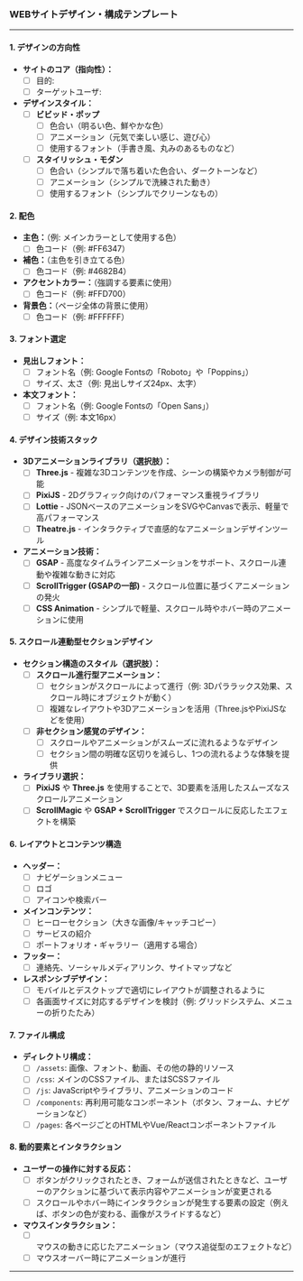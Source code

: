 ### WEBサイトデザイン・構成テンプレート

---

#### 1. **デザインの方向性**

- **サイトのコア（指向性）：**
  - [ ] 目的:
  - [ ] ターゲットユーザ:

- **デザインスタイル：**
  - [ ] **ビビッド・ポップ**
    - [ ] 色合い（明るい色、鮮やかな色）
    - [ ] アニメーション（元気で楽しい感じ、遊び心）
    - [ ] 使用するフォント（手書き風、丸みのあるものなど）
  - [ ] **スタイリッシュ・モダン**
    - [ ] 色合い（シンプルで落ち着いた色合い、ダークトーンなど）
    - [ ] アニメーション（シンプルで洗練された動き）
    - [ ] 使用するフォント（シンプルでクリーンなもの）

#### 2. **配色**

- **主色：**（例: メインカラーとして使用する色）
  - [ ] 色コード（例: #FF6347）
- **補色：**（主色を引き立てる色）
  - [ ] 色コード（例: #4682B4）
- **アクセントカラー：**（強調する要素に使用）
  - [ ] 色コード（例: #FFD700）
- **背景色：**（ページ全体の背景に使用）
  - [ ] 色コード（例: #FFFFFF）

#### 3. **フォント選定**

- **見出しフォント：**
  - [ ] フォント名（例: Google Fontsの「Roboto」や「Poppins」）
  - [ ] サイズ、太さ（例: 見出しサイズ24px、太字）
- **本文フォント：**
  - [ ] フォント名（例: Google Fontsの「Open Sans」）
  - [ ] サイズ（例: 本文16px）

#### 4. **デザイン技術スタック**

- **3Dアニメーションライブラリ（選択肢）：**
  - [ ] **Three.js** - 複雑な3Dコンテンツを作成、シーンの構築やカメラ制御が可能
  - [ ] **PixiJS** - 2Dグラフィック向けのパフォーマンス重視ライブラリ
  - [ ] **Lottie** - JSONベースのアニメーションをSVGやCanvasで表示、軽量で高パフォーマンス
  - [ ] **Theatre.js** - インタラクティブで直感的なアニメーションデザインツール

- **アニメーション技術：**
  - [ ] **GSAP** - 高度なタイムラインアニメーションをサポート、スクロール連動や複雑な動きに対応
  - [ ] **ScrollTrigger (GSAPの一部)** - スクロール位置に基づくアニメーションの発火
  - [ ] **CSS Animation** - シンプルで軽量、スクロール時やホバー時のアニメーションに使用

#### 5. **スクロール連動型セクションデザイン**

- **セクション構造のスタイル（選択肢）：**
  - [ ] **スクロール進行型アニメーション：**
    - [ ] セクションがスクロールによって進行（例: 3Dパララックス効果、スクロール時にオブジェクトが動く）
    - [ ] 複雑なレイアウトや3Dアニメーションを活用（Three.jsやPixiJSなどを使用）
  - [ ] **非セクション感覚のデザイン：**
    - [ ] スクロールやアニメーションがスムーズに流れるようなデザイン
    - [ ] セクション間の明確な区切りを減らし、1つの流れるような体験を提供

- **ライブラリ選択：**
  - [ ] **PixiJS** や **Three.js** を使用することで、3D要素を活用したスムーズなスクロールアニメーション
  - [ ] **ScrollMagic** や **GSAP + ScrollTrigger** でスクロールに反応したエフェクトを構築

#### 6. **レイアウトとコンテンツ構造**

- **ヘッダー：**
  - [ ] ナビゲーションメニュー
  - [ ] ロゴ
  - [ ] アイコンや検索バー

- **メインコンテンツ：**
  - [ ] ヒーローセクション（大きな画像/キャッチコピー）
  - [ ] サービスの紹介
  - [ ] ポートフォリオ・ギャラリー（適用する場合）

- **フッター：**
  - [ ] 連絡先、ソーシャルメディアリンク、サイトマップなど

- **レスポンシブデザイン：**
  - [ ] モバイルとデスクトップで適切にレイアウトが調整されるように
  - [ ] 各画面サイズに対応するデザインを検討（例: グリッドシステム、メニューの折りたたみ）

#### 7. **ファイル構成**

- **ディレクトリ構成：**
  - [ ] `/assets`: 画像、フォント、動画、その他の静的リソース
  - [ ] `/css`: メインのCSSファイル、またはSCSSファイル
  - [ ] `/js`: JavaScriptやライブラリ、アニメーションのコード
  - [ ] `/components`: 再利用可能なコンポーネント（ボタン、フォーム、ナビゲーションなど）
  - [ ] `/pages`: 各ページごとのHTMLやVue/Reactコンポーネントファイル

#### 8. **動的要素とインタラクション**

- **ユーザーの操作に対する反応：**
  - [ ] ボタンがクリックされたとき、フォームが送信されたときなど、ユーザーのアクションに基づいて表示内容やアニメーションが変更される
  - [ ] スクロールやホバー時にインタラクションが発生する要素の設定（例えば、ボタンの色が変わる、画像がスライドするなど）

- **マウスインタラクション：**
  - [ ] マウスの動きに応じたアニメーション（マウス追従型のエフェクトなど）
  - [ ] マウスオーバー時にアニメーションが進行

---
